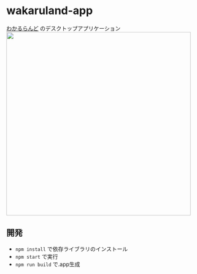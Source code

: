 # wakaruland-app

[わかるらんど](https://github.com/napo0703/wakaruland) のデスクトップアプリケーション
<img src="https://i.gyazo.com/f5a573850d4ef500fdbd805a84889b10.gif" width="480">

## 開発

- `npm install` で依存ライブラリのインストール
- `npm start` で実行
- `npm run build` で.app生成